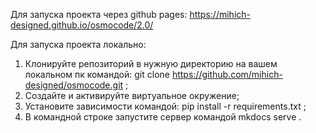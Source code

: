 Для запуска проекта через github pages: https://mihich-designed.github.io/osmocode/2.0/

Для запуска проекта локально: 
1. Клонируйте репозиторий в нужную директорию на вашем локальном пк командой: git clone https://github.com/mihich-designed/osmocode.git ;
2. Создайте и активируйте виртуальное окружение;
3. Установите зависимости командой: pip install -r requirements.txt ;
4. В командной строке запустите сервер командой mkdocs serve .
